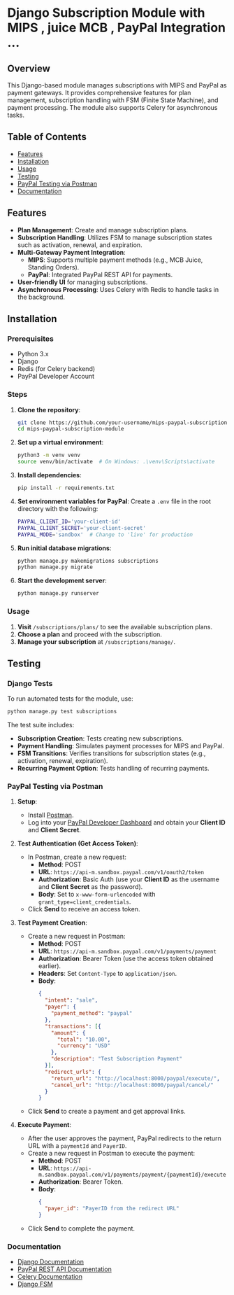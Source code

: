 
# Django Subscription Module with MIPS , juice MCB , PayPal Integration ...

## Overview
This Django-based module manages subscriptions with MIPS and PayPal as payment gateways. It provides comprehensive features for plan management, subscription handling with FSM (Finite State Machine), and payment processing. The module also supports Celery for asynchronous tasks.

## Table of Contents
- [Features](#features)
- [Installation](#installation)
- [Usage](#usage)
- [Testing](#testing)
- [PayPal Testing via Postman](#paypal-testing-via-postman)
- [Documentation](#documentation)
 

## Features
- **Plan Management**: Create and manage subscription plans.
- **Subscription Handling**: Utilizes FSM to manage subscription states such as activation, renewal, and expiration.
- **Multi-Gateway Payment Integration**:
  - **MIPS**: Supports multiple payment methods (e.g., MCB Juice, Standing Orders).
  - **PayPal**: Integrated PayPal REST API for payments.
- **User-friendly UI** for managing subscriptions.
- **Asynchronous Processing**: Uses Celery with Redis to handle tasks in the background.

## Installation

### Prerequisites
- Python 3.x
- Django
- Redis (for Celery backend)
- PayPal Developer Account

### Steps

1. **Clone the repository**:
   ```bash
   git clone https://github.com/your-username/mips-paypal-subscription-module.git
   cd mips-paypal-subscription-module
   ```

2. **Set up a virtual environment**:
   ```bash
   python3 -m venv venv
   source venv/bin/activate  # On Windows: .\venv\Scripts\activate
   ```

3. **Install dependencies**:
   ```bash
   pip install -r requirements.txt
   ```

4. **Set environment variables for PayPal**:
   Create a `.env` file in the root directory with the following:
   ```bash
   PAYPAL_CLIENT_ID='your-client-id'
   PAYPAL_CLIENT_SECRET='your-client-secret'
   PAYPAL_MODE='sandbox'  # Change to 'live' for production
   ```

5. **Run initial database migrations**:
   ```bash
   python manage.py makemigrations subscriptions
   python manage.py migrate
   ```

6. **Start the development server**:
   ```bash
   python manage.py runserver
   ```

### Usage
1. **Visit** `/subscriptions/plans/` to see the available subscription plans.
2. **Choose a plan** and proceed with the subscription.
3. **Manage your subscription** at `/subscriptions/manage/`.

## Testing

### Django Tests
To run automated tests for the module, use:
```bash
python manage.py test subscriptions
```

The test suite includes:
- **Subscription Creation**: Tests creating new subscriptions.
- **Payment Handling**: Simulates payment processes for MIPS and PayPal.
- **FSM Transitions**: Verifies transitions for subscription states (e.g., activation, renewal, expiration).
- **Recurring Payment Option**: Tests handling of recurring payments.

### PayPal Testing via Postman

1. **Setup**:
   - Install [Postman](https://www.postman.com/downloads/).
   - Log into your [PayPal Developer Dashboard](https://developer.paypal.com/) and obtain your **Client ID** and **Client Secret**.

2. **Test Authentication (Get Access Token)**:
   - In Postman, create a new request:
     - **Method**: POST
     - **URL**: `https://api-m.sandbox.paypal.com/v1/oauth2/token`
     - **Authorization**: Basic Auth (use your **Client ID** as the username and **Client Secret** as the password).
     - **Body**: Set to `x-www-form-urlencoded` with `grant_type=client_credentials`.
   - Click **Send** to receive an access token.

3. **Test Payment Creation**:
   - Create a new request in Postman:
     - **Method**: POST
     - **URL**: `https://api-m.sandbox.paypal.com/v1/payments/payment`
     - **Authorization**: Bearer Token (use the access token obtained earlier).
     - **Headers**: Set `Content-Type` to `application/json`.
     - **Body**:
       ```json
       {
         "intent": "sale",
         "payer": {
           "payment_method": "paypal"
         },
         "transactions": [{
           "amount": {
             "total": "10.00",
             "currency": "USD"
           },
           "description": "Test Subscription Payment"
         }],
         "redirect_urls": {
           "return_url": "http://localhost:8000/paypal/execute/",
           "cancel_url": "http://localhost:8000/paypal/cancel/"
         }
       }
       ```
   - Click **Send** to create a payment and get approval links.

4. **Execute Payment**:
   - After the user approves the payment, PayPal redirects to the return URL with a `paymentId` and `PayerID`.
   - Create a new request in Postman to execute the payment:
     - **Method**: POST
     - **URL**: `https://api-m.sandbox.paypal.com/v1/payments/payment/{paymentId}/execute`
     - **Authorization**: Bearer Token.
     - **Body**:
       ```json
       {
         "payer_id": "PayerID from the redirect URL"
       }
       ```
   - Click **Send** to complete the payment.

### Documentation
- [Django Documentation](https://docs.djangoproject.com/en/stable/)
- [PayPal REST API Documentation](https://developer.paypal.com/docs/api/overview/)
- [Celery Documentation](https://docs.celeryq.dev/en/stable/)
- [Django FSM](https://django-fsm.readthedocs.io/en/stable/)
 